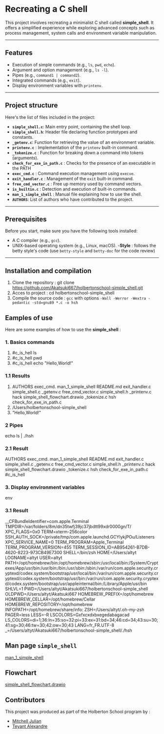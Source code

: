 # Recreating a C shell

This project involves recreating a minimalist C shell called **simple_shell**. It offers a simplified experience while exploring advanced concepts such as process management, system calls and environment variable manipulation.

---

## Features

- Execution of simple commands (e.g., `ls`, `pwd`, `echo`).
- Argument and option management (e.g., `ls -l`).
- Pipes (e.g., `command1 | command2`).
- Integrated commands (e.g., `exit`).
- Display environment variables with `printenv`.

---

## Project structure

Here's the list of files included in the project:

- **`simple_shell.c`**: Main entry point, containing the shell loop.
- **`simple_shell.h`**: Header file declaring function prototypes and constants.
- **`_getenv.c`**: Function for retrieving the value of an environment variable.
- **`printenv.c`** : Implementation of the `printenv` built-in command.
- **`_tokenize.c`** : Function for breaking down a command into tokens (arguments).
- **`check_for_exe_in_path.c`** : Checks for the presence of an executable in the PATH
- **`exec_cmd.c`** : Command execution management using `execve`.
- **`exit_handler.c`** : Management of the `exit` built-in command.
- **`free_cmd_vector.c`** : Free up memory used by command vectors.
- **`is_builtin.c`** : Detection and execution of built-in commands.
- **`man_1_simple_shell`** : Manual file explaining how to use the shell.
- **`AUTHORS`**: List of authors who have contributed to the project.

---

## Prerequisites

Before you start, make sure you have the following tools installed:

- A C compiler (e.g., `gcc`).
- UNIX-based operating system (e.g., Linux, macOS).
-**Style** : follows the betty style's code (use `betty-style` and `betty-doc` for the code review)

---

## Installation and compilation
1. Clone the repository :
git clone https://github.com/Akatsuki667/holbertonschool-simple_shell.git
2. Acces to project : 
cd holbertonschool-simple_shell
3. Compile the source code :
`gcc` with options `-Wall -Werror -Wextra -pedantic -std=gnu89 *.c -o hsh`

## Eamples of use
Here are some examples of how to use the **simple_shell** :

### 1. Basics commands
1. #c_is_hell ls
2. #c_is_hell pwd
3. #c_is_hell echo "Hello,World!"
### 1.1 Results
1. AUTHORS                  exec_cmd.          man_1_simple_shell
   README.md                exit_handler.c     simple_shell.c
   _getenv.c                free_cmd_vector.c  simple_shell.h
   _printenv.c              hack               simple_shell_flowchart.drawio
   _tokenize.c              hsh
   check_for_exe_in_path.c
2. /Users/holbertonschool-simple_shell
3. "Hello,World!"
### 2 Pipes
echo ls | ./hsh
### 2.1 Result
   AUTHORS                  exec_cmd.          man_1_simple_shell
   README.md                exit_handler.c     simple_shell.c
   _getenv.c                free_cmd_vector.c  simple_shell.h
   _printenv.c              hack               simple_shell_flowchart.drawio
   _tokenize.c              hsh
   check_for_exe_in_path.c
   #c_is_hell
### 3. Display environment variables
env
### 3.1 Result
__CFBundleIdentifier=com.apple.Terminal
TMPDIR=/var/folders/8m/dn35twfj39jc37jbdtt99xdr0000gn/T/
XPC_FLAGS=0x0
TERM=xterm-256color
SSH_AUTH_SOCK=/private/tmp/com.apple.launchd.GCYlykjPOu/Listeners
XPC_SERVICE_NAME=0
TERM_PROGRAM=Apple_Terminal
TERM_PROGRAM_VERSION=455
TERM_SESSION_ID=AB954261-B7DB-4620-8223-973CB49E7300
SHELL=/bin/zsh
HOME=/Users/altyt
LOGNAME=altyt
USER=altyt
PATH=/opt/homebrew/bin:/opt/homebrew/sbin:/usr/local/bin:/System/Cryptexes/App/usr/bin:/usr/bin:/bin:/usr/sbin:/sbin:/var/run/com.apple.security.cryptexd/codex.system/bootstrap/usr/local/bin:/var/run/com.apple.security.cryptexd/codex.system/bootstrap/usr/bin:/var/run/com.apple.security.cryptexd/codex.system/bootstrap/usr/appleinternal/bin:/Library/Apple/usr/bin
SHLVL=1
PWD=/Users/altyt/Akatsuki667/holbertonschool-simple_shell
OLDPWD=/Users/altyt/Akatsuki667
HOMEBREW_PREFIX=/opt/homebrew
HOMEBREW_CELLAR=/opt/homebrew/Cellar
HOMEBREW_REPOSITORY=/opt/homebrew
INFOPATH=/opt/homebrew/share/info:
ZSH=/Users/altyt/.oh-my-zsh
PAGER=less
LESS=-R
LSCOLORS=Gxfxcxdxbxegedabagacad
LS_COLORS=di=1;36:ln=35:so=32:pi=33:ex=31:bd=34;46:cd=34;43:su=30;41:sg=30;46:tw=30;42:ow=30;43
LANG=fr_FR.UTF-8
_=/Users/altyt/Akatsuki667/holbertonschool-simple_shell/./hsh


## Man page `simple_shell`
[man_1_simple_shell](man_1_simple_shell)

## Flowchart
[simple_shell_flowchart.drawio](https://app.diagrams.net/#HAkatsuki667%2Fholbertonschool-simple_shell%2Fmain%2Fsimple[…]chart.drawio#%7B%22pageId%22%3A%2294cD6ZTa3Vw65mxtf7fP%22%7D)

## Contributors
This project was produced as part of the Holberton School program by :
- [Mitchell Julian](https://github.com/jmitchell35)
- [Teyant Alexandre](https://github.com/Akatsuki667)
